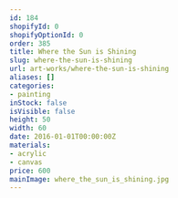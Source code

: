 ```yaml
---
id: 184
shopifyId: 0
shopifyOptionId: 0
order: 385
title: Where the Sun is Shining
slug: where-the-sun-is-shining
url: art-works/where-the-sun-is-shining
aliases: []
categories:
- painting
inStock: false
isVisible: false
height: 50
width: 60
date: 2016-01-01T00:00:00Z
materials:
- acrylic
- canvas
price: 600
mainImage: where_the_sun_is_shining.jpg
---
```

